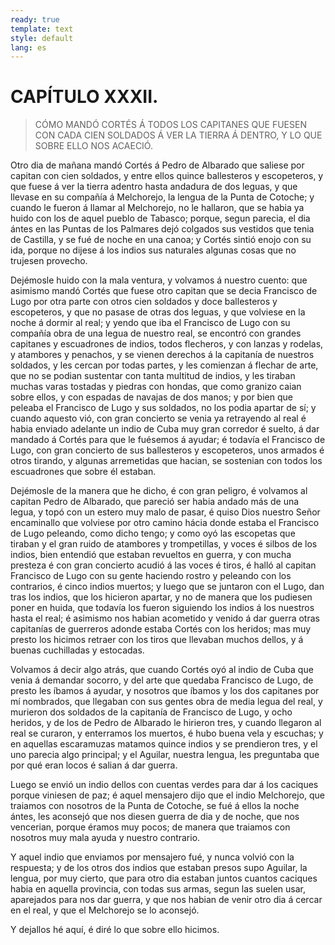 ```yaml
---
ready: true
template: text
style: default
lang: es
---
```


# CAPÍTULO XXXII.

> CÓMO MANDÓ CORTÉS Á TODOS LOS CAPITANES QUE FUESEN CON CADA CIEN
> SOLDADOS Á VER LA TIERRA Á DENTRO, Y LO QUE SOBRE ELLO NOS ACAECIÓ.


Otro dia de mañana mandó Cortés á Pedro de Albarado que saliese
por capitan con cien soldados, y entre ellos quince ballesteros y
escopeteros, y que fuese á ver la tierra adentro hasta andadura de
dos leguas, y que llevase en su compañía á Melchorejo, la lengua de
la Punta de Cotoche; y cuando le fueron á llamar al Melchorejo, no le
hallaron, que se habia ya huido con los de aquel pueblo de Tabasco;
porque, segun parecia, el dia ántes en las Puntas de los Palmares dejó
colgados sus vestidos que tenia de Castilla, y se fué de noche en una
canoa; y Cortés sintió enojo con su ida, porque no dijese á los indios
sus naturales algunas cosas que no trujesen provecho.

Dejémosle huido con la mala ventura, y volvamos á nuestro cuento: que
asimismo mandó Cortés que fuese otro capitan que se decia Francisco
de Lugo por otra parte con otros cien soldados y doce ballesteros y
escopeteros, y que no pasase de otras dos leguas, y que volviese en la
noche á dormir al real; y yendo que iba el Francisco de Lugo con su
compañía obra de una legua de nuestro real, se encontró con grandes
capitanes y escuadrones de indios, todos flecheros, y con lanzas y
rodelas, y atambores y penachos, y se vienen derechos á la capitanía
de nuestros soldados, y les cercan por todas partes, y les comienzan
á flechar de arte, que no se podian sustentar con tanta multitud de
indios, y les tiraban muchas varas tostadas y piedras con hondas, que
como granizo caian sobre ellos, y con espadas de navajas de dos manos;
y por bien que peleaba el Francisco de Lugo y sus soldados, no los
podia apartar de sí; y cuando aquesto vió, con gran concierto se venia
ya retrayendo al real é habia enviado adelante un indio de Cuba muy
gran corredor é suelto, á dar mandado á Cortés para que le fuésemos
á ayudar; é todavía el Francisco de Lugo, con gran concierto de sus
ballesteros y escopeteros, unos armados é otros tirando, y algunas
arremetidas que hacian, se sostenian con todos los escuadrones que
sobre él estaban.

Dejémosle de la manera que he dicho, é con gran peligro, é volvamos
al capitan Pedro de Albarado, que pareció ser habia andado más de una
legua, y topó con un estero muy malo de pasar, é quiso Dios nuestro
Señor encaminallo que volviese por otro camino hácia donde estaba
el Francisco de Lugo peleando, como dicho tengo; y como oyó las
escopetas que tiraban y el gran ruido de atambores y trompetillas, y
voces é silbos de los indios, bien entendió que estaban revueltos en
guerra, y con mucha presteza é con gran concierto acudió á las voces
é tiros, é halló al capitan Francisco de Lugo con su gente haciendo
rostro y peleando con los contrarios, é cinco indios muertos; y luego
que se juntaron con el Lugo, dan tras los indios, que los hicieron
apartar, y no de manera que los pudiesen poner en huida, que todavía
los fueron siguiendo los indios á los nuestros hasta el real; é
asimismo nos habian acometido y venido á dar guerra otras capitanías
de guerreros adonde estaba Cortés con los heridos; mas muy presto los
hicimos retraer con los tiros que llevaban muchos dellos, y á buenas
cuchilladas y estocadas.

Volvamos á decir algo atrás, que cuando Cortés oyó al indio de Cuba que
venia á demandar socorro, y del arte que quedaba Francisco de Lugo, de
presto les íbamos á ayudar, y nosotros que íbamos y los dos capitanes
por mí nombrados, que llegaban con sus gentes obra de media legua del
real, y murieron dos soldados de la capitanía de Francisco de Lugo, y
ocho heridos, y de los de Pedro de Albarado le hirieron tres, y cuando
llegaron al real se curaron, y enterramos los muertos, é hubo buena
vela y escuchas; y en aquellas escaramuzas matamos quince indios y se
prendieron tres, y el uno parecia algo principal; y el Aguilar, nuestra
lengua, les preguntaba que por qué eran locos é salian á dar guerra.

Luego se envió un indio dellos con cuentas verdes para dar á los
caciques porque viniesen de paz; é aquel mensajero dijo que el indio
Melchorejo, que traiamos con nosotros de la Punta de Cotoche, se fué
á ellos la noche ántes, les aconsejó que nos diesen guerra de dia y
de noche, que nos vencerian, porque éramos muy pocos; de manera que
traiamos con nosotros muy mala ayuda y nuestro contrario.

Y aquel indio que enviamos por mensajero fué, y nunca volvió con la
respuesta; y de los otros dos indios que estaban presos supo Aguilar,
la lengua, por muy cierto, que para otro dia estaban juntos cuantos
caciques habia en aquella provincia, con todas sus armas, segun las
suelen usar, aparejados para nos dar guerra, y que nos habian de venir
otro dia á cercar en el real, y que el Melchorejo se lo aconsejó.

Y dejallos hé aquí, é diré lo que sobre ello hicimos.
